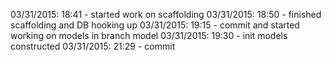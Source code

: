 03/31/2015: 18:41 - started work on scaffolding
03/31/2015: 18:50 - finished scaffolding and DB hooking up
03/31/2015: 19:15 - commit and started working on models in branch model
03/31/2015: 19:30 - init models constructed
03/31/2015: 21:29 - commit
 